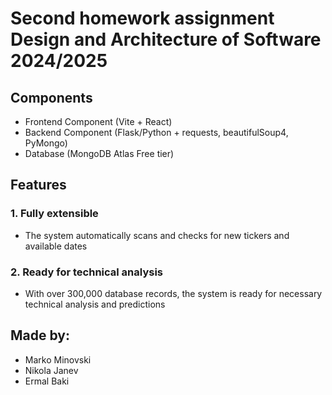 # Second homework assignment Design and Architecture of Software 2024/2025

## Components

- Frontend Component (Vite + React)
- Backend Component (Flask/Python + requests, beautifulSoup4, PyMongo)
- Database (MongoDB Atlas Free tier)

## Features

### 1. Fully extensible
- The system automatically scans and checks for new tickers and available dates
### 2. Ready for technical analysis
- With over 300,000 database records, the system is ready for necessary technical analysis and predictions

## Made by:
- Marko Minovski
- Nikola Janev
- Ermal Baki
